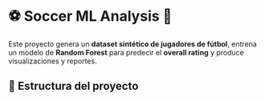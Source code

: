 # ⚽ Soccer ML Analysis 🤖

Este proyecto genera un **dataset sintético de jugadores de fútbol**, entrena un modelo de **Random Forest** para predecir el **overall rating** y produce visualizaciones y reportes.

## 📂 Estructura del proyecto
